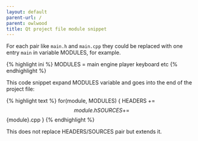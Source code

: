 ```yaml
---
layout: default
parent-url: /
parent: owlwood
title: Qt project file module snippet
---
```

For each pair like `main.h` and `main.cpp` they could be replaced with one entry `main` in variable MODULES, for example.

{% highlight ini %}
MODULES = main engine player keyboard etc
{% endhighlight %}

This code snippet expand MODULES variable and goes into the end of the project file:

{% highlight text %}
for(module, MODULES) {
	HEADERS += $${module}.h
	SOURCES += $${module}.cpp
}
{% endhighlight %}

This does not replace HEADERS/SOURCES pair but extends it.

